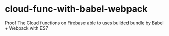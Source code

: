 # cloud-func-with-babel-webpack
Proof The Cloud functions on Firebase able to uses builded bundle by Babel + Webpack with ES7
